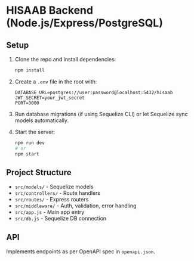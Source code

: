 # HISAAB Backend (Node.js/Express/PostgreSQL)

## Setup

1. Clone the repo and install dependencies:
   ```bash
   npm install
   ```

2. Create a `.env` file in the root with:
   ```env
   DATABASE_URL=postgres://user:password@localhost:5432/hisaab
   JWT_SECRET=your_jwt_secret
   PORT=3000
   ```

3. Run database migrations (if using Sequelize CLI) or let Sequelize sync models automatically.

4. Start the server:
   ```bash
   npm run dev
   # or
   npm start
   ```

## Project Structure
- `src/models/` - Sequelize models
- `src/controllers/` - Route handlers
- `src/routes/` - Express routers
- `src/middleware/` - Auth, validation, error handling
- `src/app.js` - Main app entry
- `src/db.js` - Sequelize DB connection

## API
Implements endpoints as per OpenAPI spec in `openapi.json`. 